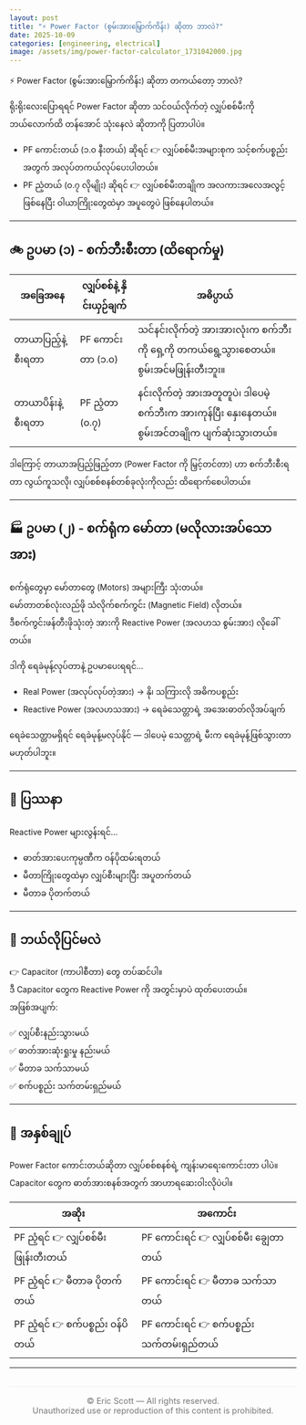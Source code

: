 ```yaml
---
layout: post
title: "⚡️ Power Factor (စွမ်းအားမြှောက်ကိန်း) ဆိုတာ ဘာလဲ?"
date: 2025-10-09
categories: [engineering, electrical]
image: /assets/img/power-factor-calculator_1731042000.jpg
---
```


⚡️ Power Factor (စွမ်းအားမြှောက်ကိန်း) ဆိုတာ တကယ်တော့ ဘာလဲ?

ရိုးရိုးလေးပြောရရင် Power Factor ဆိုတာ သင်ဝယ်လိုက်တဲ့ လျှပ်စစ်မီးကို ဘယ်လောက်ထိ တန်အောင် သုံးနေလဲ ဆိုတာကို ပြတာပါပဲ။

- PF ကောင်းတယ် (၁.၀ နီးတယ်) ဆိုရင် 👉 လျှပ်စစ်မီးအများစုက သင့်စက်ပစ္စည်းအတွက် အလုပ်တကယ်လုပ်ပေးပါတယ်။  
- PF ညံ့တယ် (၀.၇ လိုမျိုး) ဆိုရင် 👉 လျှပ်စစ်မီးတချိုက အလကားအလေအလွင့် ဖြစ်နေပြီး ဝါယာကြိုးတွေထဲမှာ အပူတွေပဲ ဖြစ်နေပါတယ်။

---

## 🚲 ဥပမာ (၁) - စက်ဘီးစီးတာ (ထိရောက်မှု)

| အခြေအနေ | လျှပ်စစ်နဲ့ နှိင်းယှဉ်ချက် | အဓိပ္ပာယ် |
|------------|-----------------------------|-------------|
| တာယာပြည့်နဲ့ စီးရတာ | PF ကောင်းတာ (၁.၀) | သင်နင်းလိုက်တဲ့ အားအားလုံးက စက်ဘီးကို ရှေ့ကို တကယ်ရွေ့သွားစေတယ်။ စွမ်းအင်မဖြုန်းတီးဘူး။ |
| တာယာပိန်းနဲ့ စီးရတာ | PF ညံ့တာ (၀.၇) | နင်းလိုက်တဲ့ အားအတူတူပဲ၊ ဒါပေမဲ့ စက်ဘီးက အားကုန်ပြီး နှေးနေတယ်။ စွမ်းအင်တချိုက ပျက်ဆုံးသွားတယ်။ |

ဒါကြောင့် တာယာအပြည့်ဖြည့်တာ (Power Factor ကို မြှင့်တင်တာ) ဟာ စက်ဘီးစီးရတာ လွယ်ကူသလို၊ လျှပ်စစ်စနစ်တစ်ခုလုံးကိုလည်း ထိရောက်စေပါတယ်။

---

## 🏭 ဥပမာ (၂) - စက်ရုံက မော်တာ (မလိုလားအပ်သော အား)

စက်ရုံတွေမှာ မော်တာတွေ (Motors) အများကြီး သုံးတယ်။  
မော်တာတစ်လုံးလည်ဖို သံလိုက်စက်ကွင်း (Magnetic Field) လိုတယ်။  
ဒီစက်ကွင်းဖန်တီးဖိုသုံးတဲ့ အားကို Reactive Power (အလဟသ စွမ်းအား) လိုခေါ်တယ်။

ဒါကို ရေခဲမုန့်လုပ်တာနဲ့ ဥပမာပေးရရင်...

- Real Power (အလုပ်လုပ်တဲ့အား) → နို၊ သကြားလို အဓိကပစ္စည်း  
- Reactive Power (အလဟသအား) → ရေခဲသေတ္တာရဲ့ အအေးဓာတ်လိုအပ်ချက်

ရေခဲသေတ္တာမရှိရင် ရေခဲမုန့်မလုပ်နိုင် — ဒါပေမဲ့ သေတ္တာရဲ့ မီးက ရေခဲမုန့်ဖြစ်သွားတာ မဟုတ်ပါဘူး။

---

## 🔧 ပြဿနာ

Reactive Power များလွန်းရင်…

- ဓာတ်အားပေးကုမ္ပဏီက ဝန်ပိုထမ်းရတယ်  
- မီတာကြိုးတွေထဲမှာ လျှပ်စီးများပြီး အပူတက်တယ်  
- မီတာခ ပိုတက်တယ်

---

## 🔋 ဘယ်လိုပြင်မလဲ

👉 Capacitor (ကာပါစီတာ) တွေ တပ်ဆင်ပါ။  
ဒီ Capacitor တွေက Reactive Power ကို အတွင်းမှာပဲ ထုတ်ပေးတယ်။  
အဖြစ်အပျက်:

✅ လျှပ်စီးနည်းသွားမယ်  
✅ ဓာတ်အားဆုံးရှုးမှု နည်းမယ်  
✅ မီတာခ သက်သာမယ်  
✅ စက်ပစ္စည်း သက်တမ်းရှည်မယ်  

---

## 🧭 အနှစ်ချုပ်

Power Factor ကောင်းတယ်ဆိုတာ လျှပ်စစ်စနစ်ရဲ့ ကျန်းမာရေးကောင်းတာ ပါပဲ။  
Capacitor တွေက ဓာတ်အားစနစ်အတွက် အာဟာရဆေးဝါးလိုပဲပါ။

| အဆိုး | အကောင်း |
|-------|----------|
| PF ညံ့ရင် 👉 လျှပ်စစ်မီး ဖြုန်းတီးတယ် | PF ကောင်းရင် 👉 လျှပ်စစ်မီး ချွေတာတယ် |
| PF ညံ့ရင် 👉 မီတာခ ပိုတက်တယ် | PF ကောင်းရင် 👉 မီတာခ သက်သာတယ် |
| PF ညံ့ရင် 👉 စက်ပစ္စည်း ဝန်ပိတယ် | PF ကောင်းရင် 👉 စက်ပစ္စည်း သက်တမ်းရှည်တယ် |

---

<footer style="text-align:center; font-size:0.9rem; color:#777; margin-top:2rem; border-top:1px solid #eee; padding-top:1rem;">
  © <script>document.write(new Date().getFullYear())</script> Eric Scott — All rights reserved.<br>
  Unauthorized use or reproduction of this content is prohibited.
</footer>
